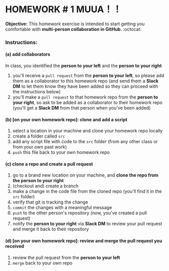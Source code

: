 # HOMEWORK # 1 MUUA！！

**Objective:** This homework exercise is intended to start getting you comfortable with **multi-person collaboration in GitHub**. :octocat:

### Instructions:

#### (a) add collaborators

In class, you identified the **person to your left** and the **person to your right**
1. you'll receive a `pull request` from the **person to your left**, so please add them as a collaborator to this homework repo (and send them a **Slack DM** to let them know they have been added so they can proceed with the instructions below)
2. you'll make a `pull request` to that homework repo from the **person to your right**, so ask to be added as a collaborator to their homework repo (you'll get a **Slack DM** from that person when you've been added)

#### (b) [on your own homework repo]: clone and add a script

1. select a location in your machine and clone your homework repo locally
2. create a folder called `src`
2. add any script file with code to the `src` folder (from any other class or from your own past work)
3. `push` this file back to your own homework repo

#### (c) clone a repo and create a pull request

1. go to a brand new location on your machine, and **clone the repo from the person to your right**
3. (checkout and) create a branch
3. make a change in the code file from the cloned repo (you'll find it in the `src` folder)
4. verify that git is tracking the change
5. `commit` the changes with a meaningful message
6. `push` to the other person's repository (now, you've created a pull request)
8. notify the **person to your right** via **Slack DM** to review your pull request and merge it back to their repository


#### (d) [on your own homework repo]: review and merge the pull request you received

1. review the pull request from the **person to your left**
2. `merge` back to your own repo
